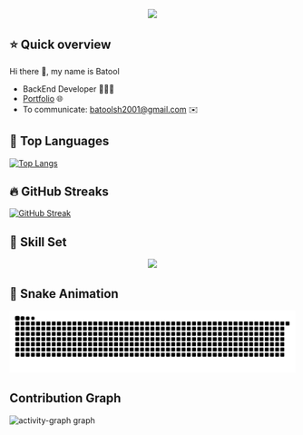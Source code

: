 <p align="center">
  <a href="https://github.com/batooldshilleh/readme-typing-svg">
    <img src="https://readme-typing-svg.demolab.com/?lines=BackEnd%20developer%20💻;Computer%20Engineer%20👷;5%2B%20years%20of%20coding%20experience%20💪;Always%20learning%20new%20things%20🦕&font=Fira%20Code&center=true&width=440&height=45&color=555555&vCenter=true&pause=1000&size=22" />
  </a>
</p>

## ⭐ Quick overview
Hi there 👋, my name is Batool

- BackEnd Developer 👩🏻‍💻
- [Portfolio](https://cerulean-crostata-47be35.netlify.app/) 🌐
- To communicate: batoolsh2001@gmail.com ✉️

## 🏅 Top Languages
[![Top Langs](https://github-readme-stats.vercel.app/api/top-langs/?username=batooldshilleh&layout=compact)](https://github.com/batooldshilleh?tab=repositories)

## 🔥 GitHub Streaks
[![GitHub Streak](https://streak-stats.demolab.com/?user=batooldshilleh)](https://git.io/streak-stats)

## 💙 Skill Set
<p align="center">
  <a href="https://skillicons.dev">
    <img src="https://skillicons.dev/icons?i=git,androidstudio,arduino,c,cpp,css,dart,discord,docker,eclipse,express,firebase,flutter,git,github,githubactions,gmail,gherkin,gradle,html,js,java,jenkins,jest,jquery,kotlin,linkedin,linux,maven,mongodb,mysql,netlify,nodejs,notion,npm,opencv,postman,pycharm,py,raspberrypi,stackoverflow,sublime,selenium,ts,ubuntu,vscode,windows" />
  </a>
</p>

## 🐍 Snake Animation
![Snake animation](https://raw.githubusercontent.com/batooldshilleh/batooldshilleh/output/github-contribution-grid-snake.svg)

## Contribution Graph
<img src="https://github-readme-activity-graph.vercel.app/graph?username=batooldshilleh&radius=16&theme=minimal&area=true&order=5" height="300" alt="activity-graph graph" />
